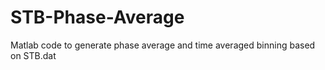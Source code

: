 # STB-Phase-Average
Matlab code to generate phase average and time averaged binning based on STB.dat
